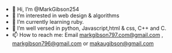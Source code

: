 - 👋 Hi, I’m @MarkGibson254
- 👀 I’m interested in web design & algorithms 
- 🌱 I’m currently learning ruby. 
- 💞️ I’m well versed in python, Javascript,html & css, C++ and C.
- 📫 How to reach me: Email markgibson797.com@gmail.com , markgibson796@gmail.com or makaugibson@gmail.com

<!---
MarkGibson254/MarkGibson254 is a ✨ special ✨ repository because its `README.md` (this file) appears on your GitHub profile.
You can click the Preview link to take a look at your changes.
--->
